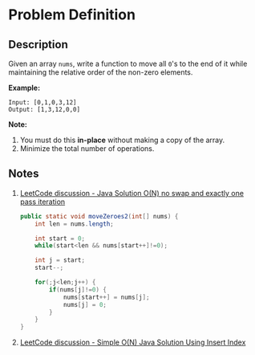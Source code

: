 # Problem Definition

## Description

Given an array `nums`, write a function to move all `0`'s to the end of it while maintaining the relative order of the non-zero elements.

**Example:**

```plaintext
Input: [0,1,0,3,12]
Output: [1,3,12,0,0]
```

**Note:**

1. You must do this **in-place** without making a copy of the array.
2. Minimize the total number of operations.

## Notes

1. [LeetCode discussion - Java Solution O(N) no swap and exactly one pass iteration](https://leetcode.com/explore/interview/card/google/59/array-and-strings/461/discuss/143642/Java-Solution-O(N)-no-swap-and-exactly-one-pass-iteration)

    ```java
    public static void moveZeroes2(int[] nums) {
        int len = nums.length;

        int start = 0;
        while(start<len && nums[start++]!=0);

        int j = start;
        start--;

        for(;j<len;j++) {
            if(nums[j]!=0) {
                nums[start++] = nums[j];
                nums[j] = 0;
            }
        }
    }
    ```

1. [LeetCode discussion - Simple O(N) Java Solution Using Insert Index](https://leetcode.com/explore/interview/card/google/59/array-and-strings/461/discuss/72011/Simple-O(N)-Java-Solution-Using-Insert-Index)